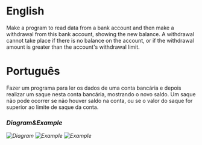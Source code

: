 # English
Make a program to read data from a bank account and then make a withdrawal from this bank account, showing the new balance. A withdrawal cannot take place if there is no balance on the account, or if the withdrawal amount is greater than the account's withdrawal limit.

# Português
Fazer um programa para ler os dados de uma conta bancária e depois realizar um saque nesta conta bancária, mostrando o novo saldo. Um saque não pode ocorrer se não houver saldo na conta, ou se o valor do saque for superior ao limite de saque da conta.

### <i/>Diagram&Example
![Diagram](https://github.com/gabriel-asevedo/java-exercises/blob/main/Exercises/016/bank_account/assets/bankaccount1.png) 
![Example](https://github.com/gabriel-asevedo/java-exercises/blob/main/Exercises/016/bank_account/assets/bankaccount2.png) 
![Example](https://github.com/gabriel-asevedo/java-exercises/blob/main/Exercises/016/bank_account/assets/bankaccount3.png)
